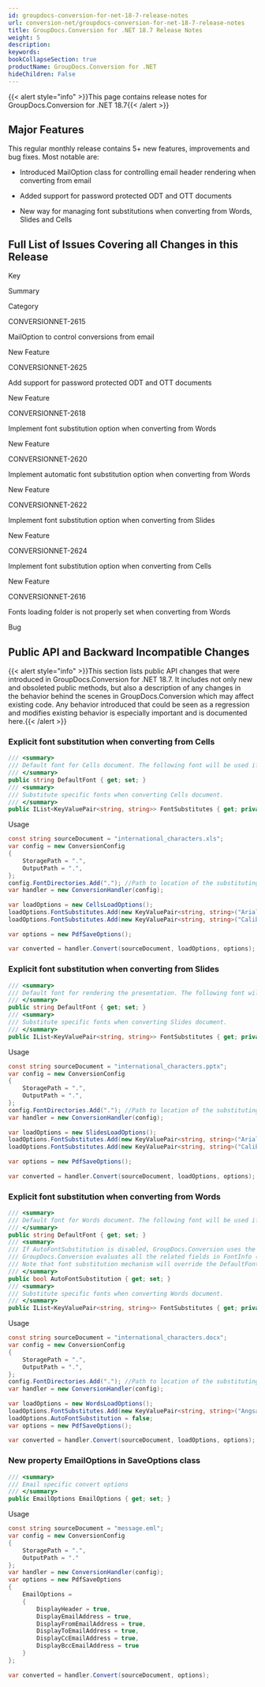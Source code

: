 ```yaml
---
id: groupdocs-conversion-for-net-18-7-release-notes
url: conversion-net/groupdocs-conversion-for-net-18-7-release-notes
title: GroupDocs.Conversion for .NET 18.7 Release Notes
weight: 5
description: 
keywords: 
bookCollapseSection: true
productName: GroupDocs.Conversion for .NET
hideChildren: False
---
```

{{< alert style="info" >}}This page contains release notes for GroupDocs.Conversion for .NET 18.7{{< /alert >}}

## Major Features

This regular monthly release contains 5+ new features, improvements and bug fixes. Most notable are: 

*   Introduced MailOption class for controlling email header rendering when converting from email
    
*   Added support for password protected ODT and OTT documents
    
*   New way for managing font substitutions when converting from Words, Slides and Cells

## Full List of Issues Covering all Changes in this Release

Key

Summary

Category

CONVERSIONNET-2615

MailOption to control conversions from email

New Feature

CONVERSIONNET-2625

Add support for password protected ODT and OTT documents

New Feature

CONVERSIONNET-2618

Implement font substitution option when converting from Words

New Feature

CONVERSIONNET-2620

Implement automatic font substitution option when converting from Words

New Feature

CONVERSIONNET-2622

Implement font substitution option when converting from Slides

New Feature

CONVERSIONNET-2624

Implement font substitution option when converting from Cells

New Feature

CONVERSIONNET-2616

Fonts loading folder is not properly set when converting from Words

Bug

## Public API and Backward Incompatible Changes

{{< alert style="info" >}}This section lists public API changes that were introduced in GroupDocs.Conversion for .NET 18.7. It includes not only new and obsoleted public methods, but also a description of any changes in the behavior behind the scenes in GroupDocs.Conversion which may affect existing code. Any behavior introduced that could be seen as a regression and modifies existing behavior is especially important and is documented here.{{< /alert >}}

### Explicit font substitution when converting from Cells

```csharp
/// <summary>
/// Default font for Cells document. The following font will be used if a font is missing.
/// </summary>
public string DefaultFont { get; set; }
/// <summary>
/// Substitute specific fonts when converting Cells document.
/// </summary>
public IList<KeyValuePair<string, string>> FontSubstitutes { get; private set; }
```

Usage

```csharp
const string sourceDocument = "international_characters.xls";
var config = new ConversionConfig
{
    StoragePath = ".",
    OutputPath = ".",
};
config.FontDirectories.Add("."); //Path to location of the substituting font
var handler = new ConversionHandler(config);
 
var loadOptions = new CellsLoadOptions();
loadOptions.FontSubstitutes.Add(new KeyValuePair<string, string>("Arial", "Tahoma"));
loadOptions.FontSubstitutes.Add(new KeyValuePair<string, string>("Calibri", "Tahoma"));
 
var options = new PdfSaveOptions();
             
var converted = handler.Convert(sourceDocument, loadOptions, options);
```

### Explicit font substitution when converting from Slides

```csharp
/// <summary>
/// Default font for rendering the presentation. The following font will be used if a presentation font is missing.
/// </summary>
public string DefaultFont { get; set; }
/// <summary>
/// Substitute specific fonts when converting Slides document.
/// </summary>
public IList<KeyValuePair<string, string>> FontSubstitutes { get; private set; }
```

Usage

```csharp
const string sourceDocument = "international_characters.pptx";
var config = new ConversionConfig
{
    StoragePath = ".",
    OutputPath = ".",
};
config.FontDirectories.Add("."); //Path to location of the substituting font
var handler = new ConversionHandler(config);
 
var loadOptions = new SlidesLoadOptions();
loadOptions.FontSubstitutes.Add(new KeyValuePair<string, string>("Arial", "Tahoma"));
loadOptions.FontSubstitutes.Add(new KeyValuePair<string, string>("Calibri", "Tahoma"));
 
var options = new PdfSaveOptions();
             
var converted = handler.Convert(sourceDocument, loadOptions, options);
```

### Explicit font substitution when converting from Words

```csharp
/// <summary>
/// Default font for Words document. The following font will be used if a font is missing.
/// </summary>
public string DefaultFont { get; set; }
/// <summary>
/// If AutoFontSubstitution is disabled, GroupDocs.Conversion uses the DefaultFont for the substitution of missing fonts. If AutoFontSubstitution is enabled,
/// GroupDocs.Conversion evaluates all the related fields in FontInfo (Panose, Sig etc) for the missing font and finds the closest match among the available font sources.
/// Note that font substitution mechanism will override the DefaultFont in cases when FontInfo for the missing font is available in the document. The default value is True.
/// </summary>
public bool AutoFontSubstitution { get; set; }
/// <summary>
/// Substitute specific fonts when converting Words document.
/// </summary>
public IList<KeyValuePair<string, string>> FontSubstitutes { get; private set; }
```

Usage

```csharp
const string sourceDocument = "international_characters.docx";
var config = new ConversionConfig
{
    StoragePath = ".",
    OutputPath = ".",
};
config.FontDirectories.Add("."); //Path to location of the substituting font
var handler = new ConversionHandler(config);
 
var loadOptions = new WordsLoadOptions();
loadOptions.FontSubstitutes.Add(new KeyValuePair<string, string>("Angsana New", "Arial Unicode MS"));
loadOptions.AutoFontSubstitution = false;
var options = new PdfSaveOptions();
             
var converted = handler.Convert(sourceDocument, loadOptions, options);
```

### New property EmailOptions in SaveOptions class

```csharp
/// <summary>
/// Email specific convert options
/// </summary>
public EmailOptions EmailOptions { get; set; }
```

Usage

```csharp
const string sourceDocument = "message.eml";
var config = new ConversionConfig
{
    StoragePath = ".",
    OutputPath = "."
};
var handler = new ConversionHandler(config);
var options = new PdfSaveOptions
{
    EmailOptions =
    {
        DisplayHeader = true,
        DisplayEmailAddress = true,
        DisplayFromEmailAddress = true,
        DisplayToEmailAddress = true,
        DisplayCcEmailAddress = true,
        DisplayBccEmailAddress = true
    }
};
             
var converted = handler.Convert(sourceDocument, options);
```
